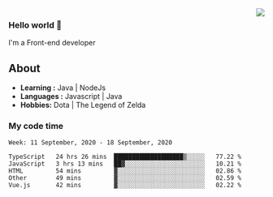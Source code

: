 <img align='right' src="https://github-readme-stats.vercel.app/api?username=jumodada&show_icons=true&theme=vue">

### Hello world 👋

I'm a Front-end developer 
    
## About
-  **Learning :** Java | NodeJs
-  **Languages :** Javascript | Java
-  **Hobbies:** Dota | The Legend of Zelda

### My code time

<!--START_SECTION:waka-->
```text
Week: 11 September, 2020 - 18 September, 2020

TypeScript   24 hrs 26 mins  ███████████████████▒░░░░░   77.22 % 
JavaScript   3 hrs 13 mins   ██▓░░░░░░░░░░░░░░░░░░░░░░   10.21 % 
HTML         54 mins         ▓░░░░░░░░░░░░░░░░░░░░░░░░   02.86 % 
Other        49 mins         ▓░░░░░░░░░░░░░░░░░░░░░░░░   02.59 % 
Vue.js       42 mins         ▓░░░░░░░░░░░░░░░░░░░░░░░░   02.22 % 
```
<!--END_SECTION:waka-->
